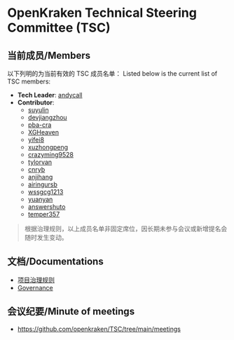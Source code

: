 # OpenKraken Technical Steering Committee (TSC)

## 当前成员/Members

以下列明的为当前有效的 TSC 成员名单：
Listed below is the current list of TSC members:


 - **Tech Leader**: [andycall](https://github.com/andycall)
 - **Contributor**: 
   - [suyulin](https://github.com/suyulin)
   - [devjiangzhou](https://github.com/devjiangzhou)
   - [pba-cra](https://github.com/pba-cra)
   - [XGHeaven](https://github.com/XGHeaven)
   - [yifei8](https://github.com/yifei8)
   - [xuzhongpeng](https://github.com/xuzhongpeng)
   - [crazyming9528](https://github.com/crazyming9528)
   - [tylorvan](https://github.com/tylorvan)
   - [cnryb](https://github.com/cnryb)
   - [anjihang](https://github.com/anjihang)
   - [airingursb](https://github.com/airingursb)
   - [wssgcg1213](https://github.com/wssgcg1213)
   - [yuanyan](https://github.com/yuanyan)
   - [answershuto](https://github.com/answershuto)
   - [temper357](https://github.com/temper357)

> 根据治理规则，以上成员名单非固定席位，因长期未参与会议或新增提名会随时发生变动。

## 文档/Documentations

- [项目治理规则](./GOVERNANCE.zh-CN.md)
- [Governance](./GOVERNANCE.md)

## 会议纪要/Minute of meetings

- https://github.com/openkraken/TSC/tree/main/meetings
